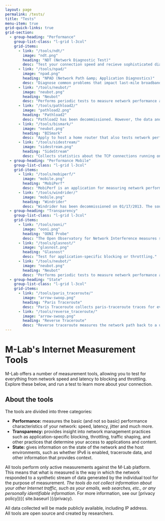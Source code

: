 ```yaml
---
layout: page
permalink: /tests/
title: "Tests"
menu-item: true
grid-quick-links: true
grid-section:
  - group-heading: "Performance"
    group-list-class: "l-grid l-3col"
    grid-items:
      - link: "/tools/ndt/"
        image: "ndt.png"
        heading: "NDT (Network Diagnostic Test)"
        desc: "Test your connection speed and recieve sophisticated diagnosis of problems limiting speed."
      - link: "/tools/npad/"
        image: "npad.png"
        heading: "NPAD (Network Path &amp; Application Diagnostics)"
        desc: "Diagnose common problems that impact last-mile broadband networks."
      - link: "/tools/neubot/"
        image: "neubot.png"
        heading: "Neubot"
        desc: "Performs periodic tests to measure network performance and traffic throttling."
      - link: "/tools/pathload2/"
        image: "pathload2.png"
        heading: "Pathload2"
        desc: "Pathload2 has been decommissioned. However, the data and source code are still available."
      - link: "/tools/bismark/"
        image: "neubot.png"
        heading: "BISmark"
        desc: "Apply to host a home router that also tests network performance over time."
      - link: "/tools/sidestream/"
        image: "sidestream.png"
        heading: "SideStream"
        desc: "Collects statistics about the TCP connections running on the M-Lab platform."
  - group-heading: "Performance Mobile"
    group-list-class: "l-grid l-3col"
    grid-items:
      - link: "/tools/mobiperf/"
        image: "mobile.png"
        heading: "MobiPerf"
        desc: "MobiPerf is an application for measuring network performance on mobile platforms."
      - link: "/tools/windrider/"
        image: "mobile.png"
        heading: "Windrider"
        desc: "Windrider has been decommissioned on 01/17/2013. The source code is still available"
  - group-heading: "Transparency"
    group-list-class: "l-grid l-3col"
    grid-items:
      - link: "/tools/ooni/"
        image: "ooni.png"
        heading: "OONI Probe"
        desc: "The Open Observatory for Network Interference measures specific use cases of network interference."
      - link: "/tools/glasnost/"
        image: "glasnost.png"
        heading: "Glasnost"
        desc: "Test for application-specific blocking or throttling."
      - link: "/tools/neubot/"
        image: "neubot.png"
        heading: "Neubot"
        desc: "Performs periodic tests to measure network performance and application-specific traffic throttling."
  - group-heading: "State"
    group-list-class: "l-grid l-3col"
    grid-items:
      - link: "/tools/paris_traceroute/"
        image: "arrow-swoop.png"
        heading: "Paris Traceroute"
        desc: "Paris Traceroute collects paris-traceroute traces for every TCP connection to the M-Lab platform."
      - link: "/tools/reverse_traceroute/"
        image: "arrow-swoop.png"
        heading: "Reverse Traceroute"
        desc: "Reverse traceroute measures the network path back to a user from selected network endpoints."
---
```


# M-Lab&#39;s Internet Measurement Tools

M-Lab offers a number of measurement tools, allowing you to test for everything from network speed and latency to blocking and throttling. Explore these below, and run a test to learn more about your connection.

## About the tools

The tools are divided into three categories:

- **Performance:** measures the basic (and not so basic) performance characteristics of your network: speed, latency, jitter and much more.
- **Transparency:** provides insight into network management practices such as application-specific blocking, throttling, traffic shaping, and other practices that determine your access to applications and content.
- **State:** gives information on the state of the network and the host environments, such as whether IPv6 is enabled, traceroute data, and other information that provides context.

All tools perform only active measurements against the M-Lab platform. This means that what is measured is the way in which the network responded to a synthetic stream of data generated by the individual tool for the purpose of measurement. *The tools do not collect information about your other Internet traffic, such as your emails, web searches, etc., or any personally identifiable information*. For more information, see our [privacy policy]({{ site.baseurl }}/privacy).

All data collected will be made publicly available, including IP address.<br />
All tools are open source and created by researchers.                                

